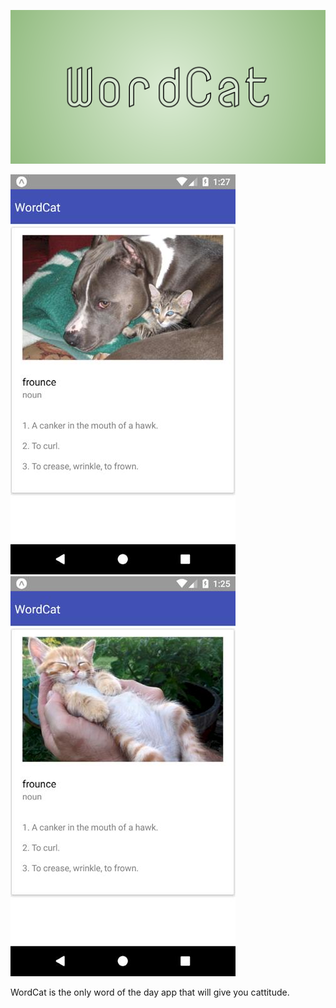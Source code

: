 ![WordCat banner](assets/images/WordCat_banner__1024_500.png "Cat got your tongue?")

![WordCat Android screenshot](assets/images/WordCat_on_Android_0.png "Look what I can do ...")
![WordCat Android screenshot](assets/images/WordCat_on_Android_1.png "Words are good for brains.")

WordCat is the only word of the day app that will give you cattitude.
